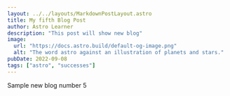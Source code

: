 ```yaml
---
layout: ../../layouts/MarkdownPostLayout.astro
title: My fifth Blog Post
author: Astro Learner
description: "This post will show new blog"
image:
  url: "https://docs.astro.build/default-og-image.png"
  alt: "The word astro against an illustration of planets and stars."
pubDate: 2022-09-08
tags: ["astro", "successes"]
---
```


Sample new blog number 5
